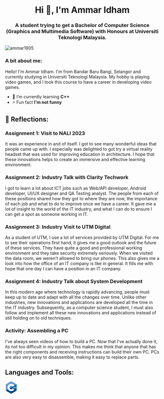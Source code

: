 <h1 align="center">Hi 👋, I'm Ammar Idham</h1>
<h3 align="center">A student trying to get a Bachelor of Computer Science (Graphics and Multimedia Software) with Honours at Universiti Teknologi Malaysia.</h3>

<p align="left"> <img src="https://komarev.com/ghpvc/?username=ammar1905&label=Profile%20views&color=0e75b6&style=flat" alt="ammar1905" /> </p>

<h3 align="left">A bit about me:</h3>
Hello! I'm Ammar Idham. I'm from Bandar Baru Bangi, Selangor and currently studying in Universiti Teknologi Malaysia. My hobby is playing video games, and I took this course to have a career in developing video games. 


- 🌱 I’m currently learning **C++**
- ⚡ Fun fact **I'm not funny**

<h2 align="left">🔎 Reflections:</h2>
<h3 align="left">Assignment 1: Visit to NALI 2023</h3>
It was an experience in and of itself. I got to see many wonderful ideas that people came up with. I especially was delighted to got try a virtual reality headset that was used for improving education in architecture. I hope that these innovations helps to create an immersive and effective learning environment.


<h3 align="left">Assignment 2: Industry Talk with Clarity Techwork</h3>
I got to learn a lot about ICT jobs such as Web/API developer, Android developer, UI/UX designer and QA Testing analyst. The people from each of these positions shared how they got to where they are now, the importance of each job and what to do to improve once we have a career. It gave me a lot of insight to the world of the IT industry, and what I can do to ensure I can get a spot as someone working in IT.


<h3 align="left">Assignment 3: Industry Visit to UTM Digital</h3>
As a student of UTM, I use a lot of services provided by UTM Digital. For me to see their operations first hand, it gives me a good outlook and the future of these services. They have quite a good and professional working environment and they take security extremely seriously. When we visited the data room, we weren't allowed to bring our phones. This also gives me a look into how the office of an IT company is like in general. It fills me with hope that one day I can have a position in an IT company.


<h3 align="left">Assignment 4: Industry Talk about System Development</h3>
In this modern age where technology is rapidly advancing, people must keep up to date and adapt with all the changes over time. Unlike other industries, new innovations and applications are developed all the time in the IT industry. Subsequently, as a computer science student, I must also follow and implement all these new innovations and applications instead of still holding on to old techniques. 

<h3 align="left">Activity: Assembling a PC</h3>
I've always seen videos of how to build a PC. Now that I've actually done it, its not too difficult in my opinion. This makes me think that anyone that has the right components and receiving instructions can build their own PC. PCs are also very easy to disassemble, making it easy to replace parts.


<h2 align="left">Languages and Tools:</h2>
<p align="left"> <a href="https://www.w3schools.com/cpp/" target="_blank" rel="noreferrer"> <img src="https://raw.githubusercontent.com/devicons/devicon/master/icons/cplusplus/cplusplus-original.svg" alt="cplusplus" width="40" height="40"/> </a> </p>
